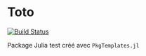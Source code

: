 # Toto

[![Build Status](https://github.com/RCqls/Toto.jl/actions/workflows/CI.yml/badge.svg?branch=master)](https://github.com/RCqls/Toto.jl/actions/workflows/CI.yml?query=branch%3Amaster)


Package Julia test créé avec `PkgTemplates.jl`
